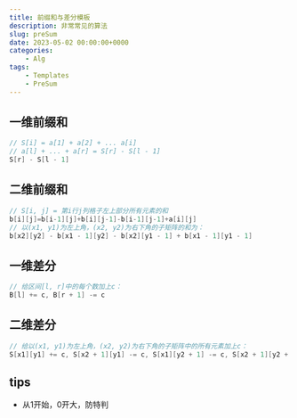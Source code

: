 ```yaml
---
title: 前缀和与差分模板
description: 非常常见的算法
slug: preSum
date: 2023-05-02 00:00:00+0000
categories:
    - Alg
tags:
    - Templates
    - PreSum
---
```

## 一维前缀和
```cpp
// S[i] = a[1] + a[2] + ... a[i]
// a[l] + ... + a[r] = S[r] - S[l - 1]
S[r] - S[l - 1]
```
## 二维前缀和
```cpp
// S[i, j] = 第i行j列格子左上部分所有元素的和
b[i][j]=b[i-1][j]+b[i][j-1]-b[i-1][j-1]+a[i][j]
// 以(x1, y1)为左上角，(x2, y2)为右下角的子矩阵的和为：
b[x2][y2] - b[x1 - 1][y2] - b[x2][y1 - 1] + b[x1 - 1][y1 - 1]
```
## 一维差分
```cpp
// 给区间[l, r]中的每个数加上c：
B[l] += c, B[r + 1] -= c
```
## 二维差分
```cpp
// 给以(x1, y1)为左上角，(x2, y2)为右下角的子矩阵中的所有元素加上c：
S[x1][y1] += c, S[x2 + 1][y1] -= c, S[x1][y2 + 1] -= c, S[x2 + 1][y2 + 1] += c
```
## tips
- 从1开始，0开大，防特判